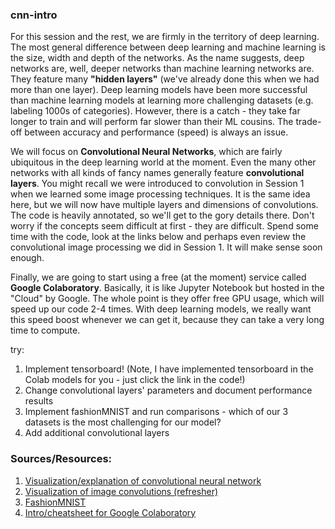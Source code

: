 ### cnn-intro

For this session and the rest, we are firmly in the territory of deep learning. The most general difference between deep learning and machine learning is the size, width and depth of the networks. As the name suggests, deep networks are, well, deeper networks than machine learning networks are. They feature many **"hidden layers"** (we've already done this when we had more than one layer). Deep learning models have been more successful than machine learning models at learning more challenging datasets (e.g. labeling 1000s of categories). However, there is a catch - they take far longer to train and will perform far slower than their ML cousins. The trade-off between accuracy and performance (speed) is always an issue.

We will focus on **Convolutional Neural Networks**, which are fairly ubiquitous in the deep learning world at the moment. Even the many other networks with all kinds of fancy names generally feature **convolutional layers**. You might recall we were introduced to convolution in Session 1 when we learned some image processing techniques. It is the same idea here, but we will now have multiple layers and dimensions of convolutions. The code is heavily annotated, so we'll get to the gory details there. Don't worry if the concepts seem difficult at first - they are difficult. Spend some time with the code, look at the links below and perhaps even review the convolutional image processing we did in Session 1. It will make sense soon enough.

Finally, we are going to start using a free (at the moment) service called **Google Colaboratory**. Basically, it is like Jupyter Notebook but hosted in the "Cloud" by Google. The whole point is they offer free GPU usage, which will speed up our code 2-4 times. With deep learning models, we really want this speed boost whenever we can get it, because they can take a very long time to compute.


try:
1. Implement tensorboard! (Note, I have implemented tensorboard in the Colab models for you - just click the link in the code!)
2. Change convolutional layers' parameters and document performance results
3. Implement fashionMNIST and run comparisons - which of our 3 datasets is the most challenging for our model?
4. Add additional convolutional layers

### Sources/Resources:
1. [Visualization/explanation of convolutional neural network](https://towardsdatascience.com/intuitively-understanding-convolutions-for-deep-learning-1f6f42faee1)
2. [Visualization of image convolutions (refresher)](http://setosa.io/ev/image-kernels/)
3. [FashionMNIST](https://github.com/zalandoresearch/fashion-mnist)
4. [Intro/cheatsheet for Google Colaboratory](https://colab.research.google.com/notebooks/welcome.ipynb#scrollTo=yv2XIwi5hQ_g)
